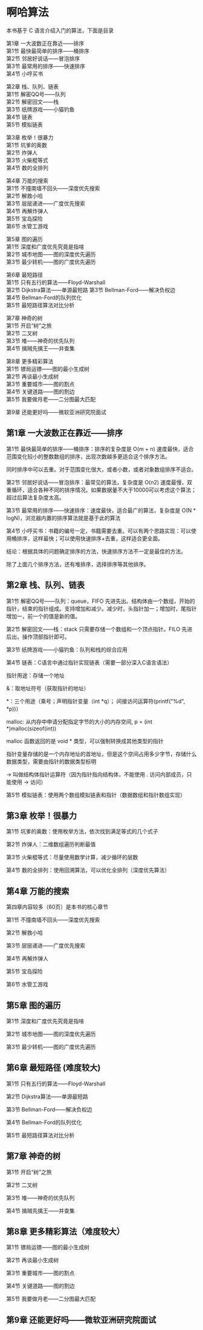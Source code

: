 # 啊哈算法

本书基于 C 语言介绍入门的算法，下面是目录

第1章  一大波数正在靠近——排序  
    第1节  最快最简单的排序——桶排序  
    第2节  邻居好说话——冒泡排序  
    第3节  最常用的排序——快速排序  
    第4节  小哼买书

第2章  栈、队列、链表  
    第1节  解密QQ号——队列  
    第2节  解密回文——栈  
    第3节  纸牌游戏——小猫钓鱼  
    第4节  链表  
    第5节  模拟链表

第3章  枚举！很暴力  
    第1节  坑爹的奥数  
    第2节  炸弹人  
    第3节  火柴棍等式  
    第4节  数的全排列

第4章  万能的搜索  
    第1节  不撞南墙不回头——深度优先搜索  
    第2节  解救小哈  
    第3节  层层递进——广度优先搜索  
    第4节  再解炸弹人  
    第5节  宝岛探险  
    第6节  水管工游戏

第5章  图的遍历  
    第1节  深度和广度优先究竟是指啥  
    第2节  城市地图——图的深度优先遍历  
    第3节  最少转机——图的广度优先遍历

第6章  最短路径  
    第1节  只有五行的算法——Floyd-Warshall  
    第2节  Dijkstra算法——单源最短路
    第3节  Bellman-Ford——解决负权边  
    第4节  Bellman-Ford的队列优化  
    第5节  最短路径算法对比分析

第7章  神奇的树  
    第1节  开启“树”之旅  
    第2节  二叉树  
    第3节  堆——神奇的优先队列  
    第4节  擒贼先擒王——并查集

第8章  更多精彩算法  
    第1节  镖局运镖——图的最小生成树  
    第2节  再谈最小生成树  
    第3节  重要城市——图的割点  
    第4节  关键道路——图的割边  
    第5节  我要做月老——二分图最大匹配

第9章  还能更好吗——微软亚洲研究院面试



## 第1章  一大波数正在靠近——排序

第1节  最快最简单的排序——桶排序：排序的复杂度是 O(m + n) 速度最快，适合范围变化较小的整数数组的排序，出现次数越多更适合这个排序方法。

同时排序中可以去重。对于范围变化很大，或者小数，或者对象数组排序不适合。

第2节  邻居好说话——冒泡排序：最常见的算法，复杂度是 O(n2) 速度最慢，双重循环，适合各种不同的排序情况。如果数据量不大于10000可以考虑这个算法；超过后算法复杂度太高。

第3节  最常用的排序——快速排序：速度最快，适合最广的算法，复杂度是 O(N * logN)，浏览器内置的排序算法就是基于此的算法

第4节  小哼买书：书籍的编号一定，书籍需要去重。可以有两个思路实现：可以使用桶排序，这样最快；可以使用快速排序+去重，这样适合更全面。

结论：根据具体的问题确定排序的方法，快速排序方法不一定是最佳的方法。

除了上面几个排序方法，还有堆排序，选择排序等其他排序。

## 第2章  栈、队列、链表  

第1节  解密QQ号——队列：queue，FIFO 先进先出。结构体由一个数组，开始的指针，结束的指针组成。支持增加和减少。减少时，头指针加一；增加时，尾指针增加一，前一个的值是新的值。

第2节  解密回文——栈：stack 只需要存储一个数组和一个顶点指针。FILO 先进后出，操作顶部指针即可。

第3节  纸牌游戏——小猫钓鱼：队列和栈的综合应用

第4节  链表：C语言中通过指针实现链表（需要一部分深入C语言语法）

  指针用途：存储一个地址
  
  &：取地址符号（获取指针的地址）
  
  *：三个用途（乘号；声明指针变量（int *q）； 间接访问运算符(printf("%d", *p))）
  
  malloc: 从内存中申请分配指定字节的大小的内存空间, p = (int *)malloc(sizeof(int))
  
  malloc 函数返回的是 void * 类型，可以强制转换成其他类型的指针
  
  指针变量存储的是一个内存地址的首地址，但是这个空间占用多少字节，存储什么数据类型，需要由指针的数据类型标明
  
  -> 叫做结构体指针运算符（因为指针指向结构体，不能使用 . 访问内部成员，只能使用 -> 访问）

第5节  模拟链表：使用两个数组模拟链表和指针（数据数组和指针数组实现）

## 第3章  枚举！很暴力

第1节  坑爹的奥数：使用枚举方法，依次找到满足等式的几个式子

第2节  炸弹人：二维数组遍历判断最值

第3节  火柴棍等式：尽量使用数学计算，减少循环的层数

第4节  数的全排列：使用回溯算法，可以优化全排列（深度优先算法）

## 第4章  万能的搜索

第四章内容较多（60页）是本书的核心章节

第1节  不撞南墙不回头——深度优先搜索  

第2节  解救小哈  

第3节  层层递进——广度优先搜索  

第4节  再解炸弹人  

第5节  宝岛探险  

第6节  水管工游戏

## 第5章  图的遍历

第1节  深度和广度优先究竟是指啥

第2节  城市地图——图的深度优先遍历

第3节  最少转机——图的广度优先遍历

## 第6章  最短路径 (难度较大)

第1节  只有五行的算法——Floyd-Warshall 

第2节  Dijkstra算法——单源最短路

第3节  Bellman-Ford——解决负权边  

第4节  Bellman-Ford的队列优化  

第5节  最短路径算法对比分析

## 第7章  神奇的树

第1节  开启“树”之旅

第2节  二叉树

第3节  堆——神奇的优先队列

第4节  擒贼先擒王——并查集

## 第8章  更多精彩算法（难度较大）

第1节  镖局运镖——图的最小生成树

第2节  再谈最小生成树

第3节  重要城市——图的割点

第4节  关键道路——图的割边

第5节  我要做月老——二分图最大匹配

## 第9章  还能更好吗——微软亚洲研究院面试
